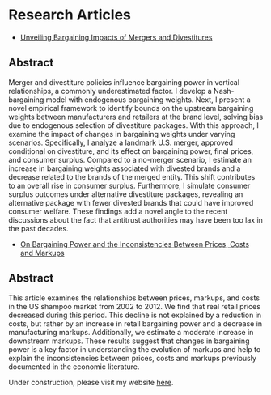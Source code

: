 <!DOCTYPE html>
<html lang="en">
<head>
    <meta charset="UTF-8">
    <meta name="viewport" content="width=device-width, initial-scale=1.0">
</head>
<body>
    <h1>Research Articles</h1>
    <ul>
        <li>
            <a href="https://yanndelaprez.github.io/JMP_November.pdf" target="_blank">
                Unveiling Bargaining Impacts of Mergers and Divestitures
            </a>
        </li>
    </ul>
    <section>
        <h2>Abstract</h2>
        <p>
            Merger and divestiture policies influence bargaining power in vertical relationships, a commonly underestimated factor. 
            I develop a Nash-bargaining model with endogenous bargaining weights. Next, I present a novel empirical framework to identify bounds 
            on the upstream bargaining weights between manufacturers and retailers at the brand level, solving bias due to endogenous selection of 
            divestiture packages. With this approach, I examine the impact of changes in bargaining weights under varying scenarios. Specifically, 
            I analyze a landmark U.S. merger, approved conditional on divestiture, and its effect on bargaining power, final prices, and consumer surplus. 
            Compared to a no-merger scenario, I estimate an increase in bargaining weights associated with divested brands and a decrease related to 
            the brands of the merged entity. This shift contributes to an overall rise in consumer surplus. Furthermore, I simulate consumer surplus outcomes 
            under alternative divestiture packages, revealing an alternative package with fewer divested brands that could have improved consumer welfare. 
            These findings add a novel angle to the recent discussions about the fact that antitrust authorities may have been too lax in the past decades.
        </p>
    </section>
    <ul>
        <li>
            <a href="https://yanndelaprez.github.io/Rise_BP_24.pdf" target="_blank">
                On Bargaining Power and the Inconsistencies Between Prices, Costs and Markups
            </a>
        </li>
    </ul>
    <section>
        <h2>Abstract</h2>
        <p>
            This article examines the relationships between prices, markups, and costs in the US shampoo market from 2002 to 2012. 
            We find that real retail prices decreased during this period. This decline is not explained by a reduction in costs, but rather by an increase in retail bargaining power and a decrease in manufacturing markups. 
            Additionally, we estimate a moderate increase in downstream markups. These results suggest that changes in bargaining power is a key factor in understanding the evolution of markups and help to explain the inconsistencies between prices, costs and markups previously documented in the economic literature.
        </p>
    </section>
                    <p>Under construction, please visit my website <a href="https://sites.google.com/view/yanndelaprez/home?authuser=0" target="_blank">here</a>.</p>

</body>
</html>




